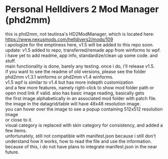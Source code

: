 # Personal Helldivers 2 Mod Manager (phd2mm)

this is phd2mm, not teutinsa's HD2ModManager, which is located here: <br>
https://www.nexusmods.com/helldivers2/mods/109 <br>
i apologize for the emptiness here, v1.5 will be added to this repo soon. <br>
update: v1.5 added to repo, transferred/remade app from winforms to wpf. <br>
  i have yet to add readme, app info, standardize/clean up some code. and stuff. <br>
  main functionality is done, barely any testing. once i do, i'll release v1.5. <br>
  if you want to see the readme of old versions, please see the folder <br>
  phd2mm v1.3.1 winforms or phd2mm v1.4 winforms. <br>
  v1.5 wpf is similar to v1.4 but has more indepth customization <br>
  and a few more features, namely right-click to show mod folder path or <br>
  open mod link if valid. also has basic image reading, basically gets <br>
  the first image alphabetically in an associated mod folder with patch file. <br>
  the image in the datagrid/table will have 48x48 resolution image. <br>
  you can hover over the image to see a popup containing 512x512 resolution image <br>
  or close to it. <br>
  visual category is replaced with skin category for consistency, and added a few items. <br>
  unfortunately, still not compatible with manifest.json because i still don't <br>
  understand how it works, how to read the file and use the information. <br>
  because of this, i do not have plans to integrate manifest.json in the near future. <br>
  
